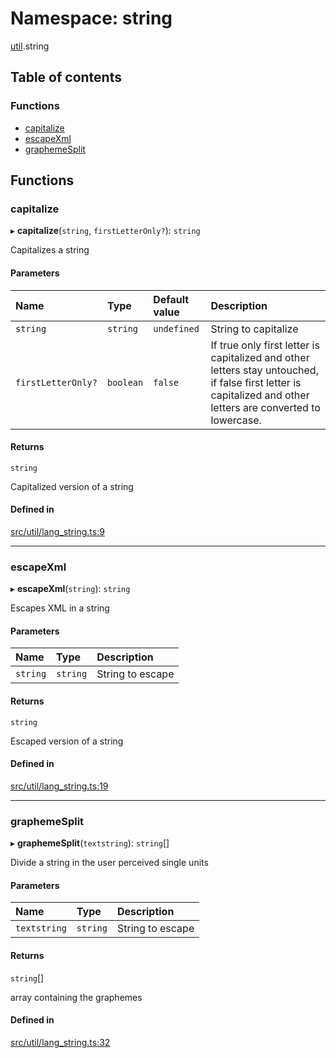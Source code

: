 # Namespace: string

[util](util.md).string

## Table of contents

### Functions

- [capitalize](util.string.md#capitalize)
- [escapeXml](util.string.md#escapexml)
- [graphemeSplit](util.string.md#graphemesplit)

## Functions

### capitalize

▸ **capitalize**(`string`, `firstLetterOnly?`): `string`

Capitalizes a string

#### Parameters

| Name | Type | Default value | Description |
| :------ | :------ | :------ | :------ |
| `string` | `string` | `undefined` | String to capitalize |
| `firstLetterOnly?` | `boolean` | `false` | If true only first letter is capitalized and other letters stay untouched, if false first letter is capitalized and other letters are converted to lowercase. |

#### Returns

`string`

Capitalized version of a string

#### Defined in

[src/util/lang_string.ts:9](https://github.com/fabricjs/fabric.js/blob/a4453620e/src/util/lang_string.ts#L9)

___

### escapeXml

▸ **escapeXml**(`string`): `string`

Escapes XML in a string

#### Parameters

| Name | Type | Description |
| :------ | :------ | :------ |
| `string` | `string` | String to escape |

#### Returns

`string`

Escaped version of a string

#### Defined in

[src/util/lang_string.ts:19](https://github.com/fabricjs/fabric.js/blob/a4453620e/src/util/lang_string.ts#L19)

___

### graphemeSplit

▸ **graphemeSplit**(`textstring`): `string`[]

Divide a string in the user perceived single units

#### Parameters

| Name | Type | Description |
| :------ | :------ | :------ |
| `textstring` | `string` | String to escape |

#### Returns

`string`[]

array containing the graphemes

#### Defined in

[src/util/lang_string.ts:32](https://github.com/fabricjs/fabric.js/blob/a4453620e/src/util/lang_string.ts#L32)
